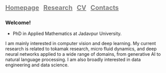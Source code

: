 # <a href="https://satwikapplied.github.io/portfolio/" style="font-size: 20px; color: gray; margin-right: 7px">Homepage</a> <a href="https://scholar.google.com/citations?user=n1hMxt0AAAAJ&hl=en" style="font-size: 20px; color: gray; margin-right: 7px">Research</a> <a href="https://scholar.google.com/citations?user=n1hMxt0AAAAJ&hl=en" style="font-size: 20px; color: gray; margin-right: 7px">CV</a> <a href="https://scholar.google.com/citations?user=n1hMxt0AAAAJ&hl=en" style="font-size: 20px; color: gray">Contacts</a>

### Welcome!

- PhD in Applied Mathematics at Jadavpur University. 

I am mainly interested in computer vision and deep learning. My current research is related to tokamak research, micro fluid dynamics, and deep neural networks applied to a wide range of domains, from generative AI to natural language processing. I am also broadly interested in data engineering and data science.


